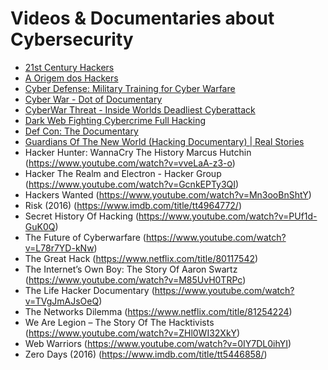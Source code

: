 # Videos & Documentaries about Cybersecurity

- [21st Century Hackers](https://www.youtube.com/watch?v=nsKIADw7TEM)
- [A Origem dos Hackers](https://www.youtube.com/watch?v=LPqXNGcwlxo&t=2s)
- [Cyber Defense: Military Training for Cyber Warfare](https://www.youtube.com/watch?v=rcDizlmjNQY)
- [Cyber War - Dot of Documentary](https://www.youtube.com/watch?v=UaZw9mQu7xg)
- [CyberWar Threat - Inside Worlds Deadliest Cyberattack](https://www.youtube.com/watch?v=eX0Ej4lJErs)
- [Dark Web Fighting Cybercrime Full Hacking](https://www.youtube.com/watch?v=PjfX4CjSVGE)
- [Def Con: The Documentary](https://www.youtube.com/watch?v=3ctQOmjQyYg)
- [Guardians Of The New World (Hacking Documentary) | Real Stories](https://www.youtube.com/watch?v=jUFEeuWqFPE)
- Hacker Hunter: WannaCry The History Marcus Hutchin (https://www.youtube.com/watch?v=vveLaA-z3-o)
- Hacker The Realm and Electron - Hacker Group (https://www.youtube.com/watch?v=GcnkEPTy3QI)
- Hackers Wanted (https://www.youtube.com/watch?v=Mn3ooBnShtY)
- Risk (2016) (https://www.imdb.com/title/tt4964772/)
- Secret History Of Hacking (https://www.youtube.com/watch?v=PUf1d-GuK0Q)
- The Future of Cyberwarfare (https://www.youtube.com/watch?v=L78r7YD-kNw)
- The Great Hack (https://www.netflix.com/title/80117542)
- The Internet’s Own Boy: The Story Of Aaron Swartz (https://www.youtube.com/watch?v=M85UvH0TRPc)
- The Life Hacker Documentary (https://www.youtube.com/watch?v=TVgJmAJsOeQ)
- The Networks Dilemma (https://www.netflix.com/title/81254224)
- We Are Legion – The Story Of The Hacktivists (https://www.youtube.com/watch?v=ZHl0WI32XkY)
- Web Warriors (https://www.youtube.com/watch?v=0IY7DL0ihYI)
- Zero Days (2016) (https://www.imdb.com/title/tt5446858/)
